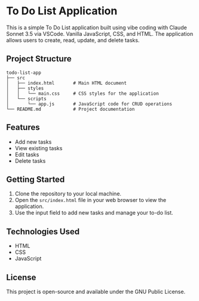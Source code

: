 # To Do List Application

This is a simple To Do List application built using vibe coding with Claude Sonnet 3.5 via VSCode. Vanilla JavaScript, CSS, and HTML. The application allows users to create, read, update, and delete tasks.

## Project Structure

```
todo-list-app
├── src
│   ├── index.html       # Main HTML document
│   ├── styles
│   │   └── main.css     # CSS styles for the application
│   └── scripts
│       └── app.js       # JavaScript code for CRUD operations
└── README.md            # Project documentation
```

## Features

- Add new tasks
- View existing tasks
- Edit tasks
- Delete tasks

## Getting Started

1. Clone the repository to your local machine.
2. Open the `src/index.html` file in your web browser to view the application.
3. Use the input field to add new tasks and manage your to-do list.

## Technologies Used

- HTML
- CSS
- JavaScript

## License

This project is open-source and available under the GNU Public License.


